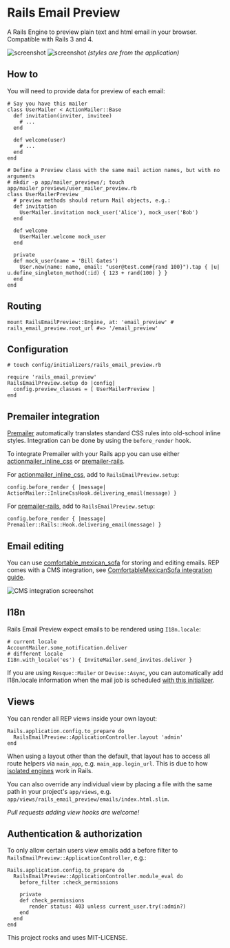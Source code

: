 Rails Email Preview 
================================

A Rails Engine to preview plain text and html email in your browser. Compatible with Rails 3 and 4.

![screenshot](http://screencloud.net//img/screenshots/22aa58b651815068f4b0676754275c6a.png)
![screenshot](http://screencloud.net//img/screenshots/8861336ed60923429d3747e1fd379619.png)
*(styles are from the application)*

How to
-----

You will need to provide data for preview of each email:

    # Say you have this mailer
    class UserMailer < ActionMailer::Base
      def invitation(inviter, invitee)
        # ...
      end

      def welcome(user)
        # ...
      end
    end

    # Define a Preview class with the same mail action names, but with no arguments
    # mkdir -p app/mailer_previews/; touch app/mailer_previews/user_mailer_preview.rb
    class UserMailerPreview
      # preview methods should return Mail objects, e.g.:
      def invitation        
        UserMailer.invitation mock_user('Alice'), mock_user('Bob')
      end
            
      def welcome                
        UserMailer.welcome mock_user                            
      end
      
      private
      def mock_user(name = 'Bill Gates')
        User.new(name: name, email: "user@test.com#{rand 100}").tap { |u| u.define_singleton_method(:id) { 123 + rand(100) } }      
      end
    end


Routing
-------
    
    mount RailsEmailPreview::Engine, at: 'email_preview' # rails_email_preview.root_url #=> '/email_preview'    


Configuration 
-------
    
    # touch config/initializers/rails_email_preview.rb

    require 'rails_email_preview'
    RailsEmailPreview.setup do |config|
      config.preview_classes = [ UserMailerPreview ]
    end

Premailer integration
---------------------

[Premailer](https://github.com/alexdunae/premailer) automatically translates standard CSS rules into old-school inline styles. Integration can be done by using the <code>before_render</code> hook.

To integrate Premailer with your Rails app you can use either [actionmailer_inline_css](https://github.com/ndbroadbent/actionmailer_inline_css) or [premailer-rails](https://github.com/fphilipe/premailer-rails).

For [actionmailer_inline_css](https://github.com/ndbroadbent/actionmailer_inline_css), add to `RailsEmailPreview.setup`:
    
    config.before_render { |message| ActionMailer::InlineCssHook.delivering_email(message) }    

For [premailer-rails](https://github.com/fphilipe/premailer-rails), add to `RailsEmailPreview.setup`:
    
    config.before_render { |message| Premailer::Rails::Hook.delivering_email(message) }    

Email editing 
-------------

You can use [comfortable_mexican_sofa](https://github.com/comfy/comfortable-mexican-sofa) for storing and editing emails.
REP comes with a CMS integration, see [ComfortableMexicanSofa integration guide](https://github.com/glebm/rails_email_preview/wiki/Edit-Emails-with-Comfortable-Mexican-Sofa).

![CMS integration screenshot](http://screencloud.net//img/screenshots/b000595dbd13ae061373fd1473f113ba.png)

I18n
-------------

Rails Email Preview expect emails to be rendered using `I18n.locale`:
    
    # current locale
    AccountMailer.some_notification.deliver     
    # different locale
    I18n.with_locale('es') { InviteMailer.send_invites.deliver }


If you are using `Resque::Mailer` or `Devise::Async`, you can automatically add I18n.locale information when the mail job is scheduled 
[with this initializer](https://gist.github.com/glebm/5725347).


Views
---------------------

You can render all REP views inside your own layout:

    Rails.application.config.to_prepare do
      RailsEmailPreview::ApplicationController.layout 'admin'      
    end

When using a layout other than the default, that layout has to access all route helpers via `main_app`, e.g. `main_app.login_url`.
This is due to how [isolated engines](http://edgeapi.rubyonrails.org/classes/Rails/Engine.html#label-Isolated+Engine) work in Rails.

You can also override any individual view by placing a file with the same path in your project's `app/views`, e.g. `app/views/rails_email_preview/emails/index.html.slim`.

*Pull requests adding view hooks are welcome!*


Authentication & authorization
------------------------------

To only allow certain users view emails add a before filter to `RailsEmailPreview::ApplicationController`, e.g.:

    Rails.application.config.to_prepare do
      RailsEmailPreview::ApplicationController.module_eval do
        before_filter :check_permissions
      
        private
        def check_permissions
           render status: 403 unless current_user.try(:admin?)
        end
      end
    end 


This project rocks and uses MIT-LICENSE.
